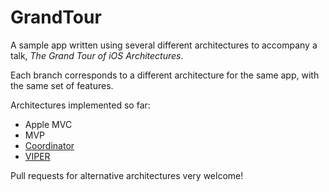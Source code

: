 # GrandTour

A sample app written using several different architectures to accompany a talk, _The Grand Tour of iOS Architectures_.

Each branch corresponds to a different architecture for the same app, with the same set of features.

Architectures implemented so far:

* Apple MVC
* MVP
* [Coordinator](http://khanlou.com/2015/10/coordinators-redux/)
* [VIPER](https://www.objc.io/issues/13-architecture/viper/)

Pull requests for alternative architectures very welcome!
